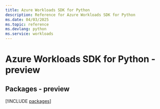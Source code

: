 ```yaml
---
title: Azure Workloads SDK for Python
description: Reference for Azure Workloads SDK for Python
ms.date: 04/03/2025
ms.topic: reference
ms.devlang: python
ms.service: workloads
---
```

# Azure Workloads SDK for Python - preview
## Packages - preview
[!INCLUDE [packages](workloads-index.md)]